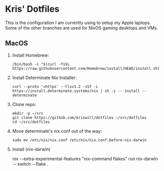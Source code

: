 # Kris' Dotfiles

This is the configuration I am currently using to setup my Apple laptops.  Some of the other branches are used for NixOS gaming desktops and VMs.

## MacOS

1. Install Homebrew:

       /bin/bash -c "$(curl -fsSL https://raw.githubusercontent.com/Homebrew/install/HEAD/install.sh)"

2. Install Determinate Nix Installer:

       curl --proto '=https' --tlsv1.2 -sSf -L https://install.determinate.systems/nix | sh -s -- install --determinate

3. Clone repo:

       mkdir -p ~/src
       git clone https://github.com/kriswill/dotfiles ~/src/dotfiles
       cd ~/src/dotfiles

4. Move determinate's nix.conf out of the way:

       sudo mv /etc/nix/nix.conf /etc/nix/nix.conf.before-nix-darwin

5. Install (nix-darwin)

      nix --extra-experimental-features "nix-command flakes" run nix-darwin -- switch --flake .
